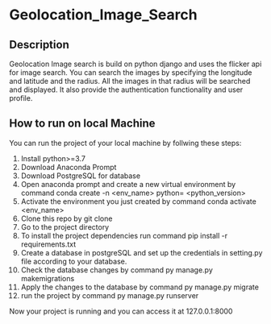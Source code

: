 # Geolocation_Image_Search

## Description
Geolocation Image search is build on python django and uses the flicker api for image search. You can search the images by specifying the longitude and latitude and the radius. All the images in that radius will be searched and displayed. It also provide the authentication functionality and user profile.

## How to run on local Machine
You can run the project of your local machine by follwing these steps:
1. Install python>=3.7
2. Download Anaconda Prompt
3. Download PostgreSQL for database
4. Open anaconda prompt and create a new virtual environment by command conda create -n <env_name> python= <python_version>
5. Activate the environment you just created by command conda activate <env_name>
6. Clone this repo by git clone
7. Go to the project directory
8. To install the project dependencies run command pip install -r requirements.txt
9. Create a database in postgreSQL and set up the credentials in setting.py file according to your database.
10. Check the database changes by command py manage.py makemigrations
11. Apply the changes to the database by command py manage.py migrate
12. run the project by command py manage.py runserver

Now your project is running and you can access it at 127.0.0.1:8000
